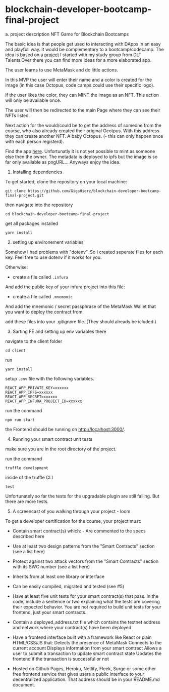 # blockchain-developer-bootcamp-final-project

a. project description
NFT Game for Blockchain Bootcamps

The basic idea is that people get used to interacting with DApps in an easy and playfull way. It would be complementary to a bootcamp/codecamp.
The idea is based on a [project](https://github.com/DLT-developers-NFT-project) I started with my study group from DLT Talents.Over there you can find more ideas for a more elaborated app.

The user learns to use MetaMask and do little actions.

In this MVP the user will enter their name and a color is created for the image (in this case Octopus, code camps could use their specific logo).

If the user likes the color, they can MINT the image as an NFT.
This action will only be available once.

The user will then be redirected to the main Page where they can see their NFTs listed.

Next action for the would/could be to get the address of someone from the course, who also already created their original Ocotpus. With this address they can create another NFT. A baby Octopus. (- this can only happen once with each person registerd).

Find the app [here](https://octopus-nft-game.herokuapp.com/). Unfortunatly it is not yet possible to mint as someone else then the owner. The metadata is deployed to ipfs but the image is so far only available as pngURL... Anyways enjoy the idea.

1. Installing dependencies

To get started, clone the repository on your local machine:

```
git clone https://github.com/GigaHierz/blockchain-developer-bootcamp-final-project.git

```

then navigate into the repository

```
cd blockchain-developer-bootcamp-final-project
```

get all packages installed

```
yarn install
```

2. setting up environement variables

Somehow I had problems with "dotenv". So I created seperate files for each key. Feel free to use dotenv if it works for you.

Otherwise:

- create a file called `.infura`

And add the public key of your infura project into this file:

- create a file called `.mnemonic`

And add the mnemonic / secret passphrase of the MetaMask Wallet that you want to deploy the contract from.

add these files into your .gitignore file. (They should already be icluded.)

3. Sarting FE and setting up env variables there

navigate to the client folder

```
cd client
```

run

```
yarn install
```

setup `.env` file with the following variables.

```
REACT_APP_PRIVATE_KEY=xxxxxx
REACT_APP_IPFS=xxxxxx
REACT_APP_SECRET=xxxxxx
REACT_APP_INFURA_PROJECT_ID=xxxxxx

```

run the command

```
npm run start
```

the Frontend should be running on [http://localhost:3000/](http://localhost:3000/).

4. Running your smart contract unit tests

make sure you are in the root directory of the project.

run the command

```
truffle development
```

inside of the truffle CLI

```
test
```

Unfortunately so far the tests for the upgradable plugin are still failing. But there are more tests.

5. A screencast of you walking through your project - loom

To get a developer certification for the course, your project must:

- Contain smart contract(s) which: - Are commented to the specs described here

- Use at least two design patterns from the "Smart Contracts" section (see a list here)
- Protect against two attack vectors from the "Smart Contracts" section with its SWC number (see a list here)
- Inherits from at least one library or interface
- Can be easily compiled, migrated and tested (see #5)

- Have at least five unit tests for your smart contract(s) that pass. In the code, include a sentence or two explaining what the tests are covering their expected behavior. You are not required to build unit tests for your frontend, just your smart contracts.

- Contain a deployed_address.txt file which contains the testnet address and network where your contract(s) have been deployed

- Have a frontend interface built with a framework like React or plain HTML/CSS/JS that:
  Detects the presence of MetaMask
  Connects to the current account
  Displays information from your smart contract
  Allows a user to submit a transaction to update smart contract state
  Updates the frontend if the transaction is successful or not

- Hosted on Github Pages, Heroku, Netlify, Fleek, Surge or some other free frontend service that gives users a public interface to your decentralized application. That address should be in your README.md document.
